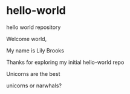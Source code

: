 # hello-world
hello world repository

Welcome world, 

My name is Lily Brooks 

Thanks for exploring my initial hello-world repo

Unicorns are the best

unicorns or narwhals? 
